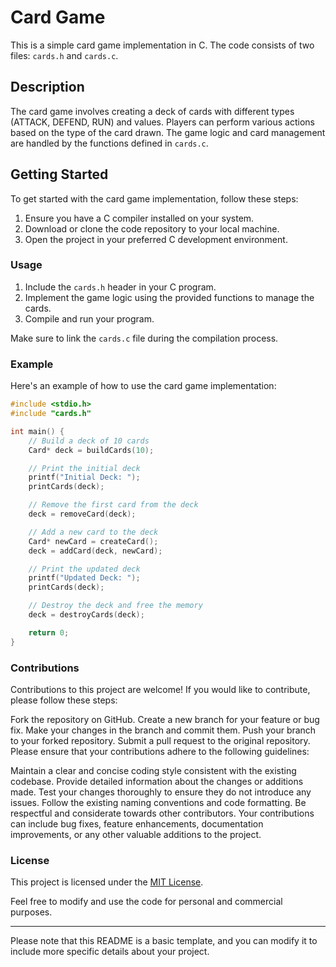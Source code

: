 
# Card Game

This is a simple card game implementation in C. The code consists of two files: `cards.h` and `cards.c`.

## Description

The card game involves creating a deck of cards with different types (ATTACK, DEFEND, RUN) and values. Players can perform various actions based on the type of the card drawn. The game logic and card management are handled by the functions defined in `cards.c`.

## Getting Started

To get started with the card game implementation, follow these steps:

1. Ensure you have a C compiler installed on your system.
2. Download or clone the code repository to your local machine.
3. Open the project in your preferred C development environment.

### Usage

1. Include the `cards.h` header in your C program.
2. Implement the game logic using the provided functions to manage the cards.
3. Compile and run your program.

Make sure to link the `cards.c` file during the compilation process.

### Example

Here's an example of how to use the card game implementation:

```c
#include <stdio.h>
#include "cards.h"

int main() {
    // Build a deck of 10 cards
    Card* deck = buildCards(10);

    // Print the initial deck
    printf("Initial Deck: ");
    printCards(deck);

    // Remove the first card from the deck
    deck = removeCard(deck);

    // Add a new card to the deck
    Card* newCard = createCard();
    deck = addCard(deck, newCard);

    // Print the updated deck
    printf("Updated Deck: ");
    printCards(deck);

    // Destroy the deck and free the memory
    deck = destroyCards(deck);

    return 0;
}
```

### Contributions

Contributions to this project are welcome! If you would like to contribute, please follow these steps:

Fork the repository on GitHub.
Create a new branch for your feature or bug fix.
Make your changes in the branch and commit them.
Push your branch to your forked repository.
Submit a pull request to the original repository.
Please ensure that your contributions adhere to the following guidelines:

Maintain a clear and concise coding style consistent with the existing codebase.
Provide detailed information about the changes or additions made.
Test your changes thoroughly to ensure they do not introduce any issues.
Follow the existing naming conventions and code formatting.
Be respectful and considerate towards other contributors.
Your contributions can include bug fixes, feature enhancements, documentation improvements, or any other valuable additions to the project.

### License

This project is licensed under the [MIT License](LICENSE).

Feel free to modify and use the code for personal and commercial purposes.

---

Please note that this README is a basic template, and you can modify it to include more specific details about your project.

